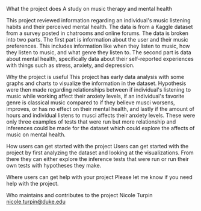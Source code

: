 What the project does
A study on music therapy and mental health

This project reviewed information regarding an individual's music listening habits and their perceived mental health. The data is from a Kaggle dataset from a survey posted in chatrooms and online forums. The data is broken into two parts. The first part is information about the user and their music preferences. This includes information like when they listen to music, how they listen to music, and what genre they listen to. The second part is data about mental health, specifically data about their self-reported experiences with things such as stress, anxiety, and depression.

Why the project is useful
This project has early data analysis with some graphs and charts to visualize the information in the dataset. Hypothesis were then made regarding relationships between if individual's listening to music while working affect their anxiety levels, if an individual's favorite genre is classical music compared to if they believe musci worsens, improves, or has no effect on their mental health, and lastly if the amount of hours and individual listens to musci affects their anxiety levels. These were only three examples of tests that were run but more relationship and inferences could be made for the dataset which could explore the affects of music on mental health. 

How users can get started with the project
Users can get started with the project by first analyzing the dataset and looking at the visualizations. From there they can either explore the inference tests that were run or run their own tests with hypotheses they make. 

Where users can get help with your project
Please let me know if you need help with the project. 

Who maintains and contributes to the project
Nicole Turpin nicole.turpin@duke.edu
